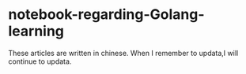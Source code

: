 # notebook-regarding-Golang-learning
These articles are written in chinese.
When I remember to updata,I will continue to updata.
